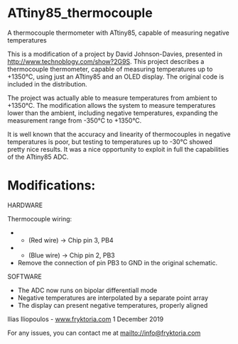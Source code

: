 # ATtiny85_thermocouple
A thermocouple thermometer with ATtiny85, capable of measuring negative temperatures

This is a modification of a project by  David Johnson-Davies, presented in http://www.technoblogy.com/show?2G9S. This project describes a thermocouple thermometer, capable of measuring temperatures up to +1350°C, using just an ATtiny85 and an OLED display. The original code is included in the distribution.
 
The project was actually able to measure temperatures from ambient to +1350°C. The modification allows the system to measure temperatures lower than the ambient, including negative temperatures, expanding the measurement range from -350°C to +1350°C.

It is well known that the accuracy and linearity of thermocouples in negative temperatures is poor, but testing to temperatures up to -30°C showed pretty nice results. It was a nice opportunity to exploit in full the capabilities of the ATtiny85 ADC. 

#  Modifications:

   HARDWARE

   Thermocouple wiring:

   -  + (Red wire)  -> Chip pin 3, PB4
   -  - (Blue wire) -> Chip pin 2, PB3
   - Remove the connection of pin PB3 to GND in the original schematic.   

   SOFTWARE

   - The ADC now runs on bipolar differentiall mode
   - Negative temperatures are interpolated by a separate point array
   - The display can present negative temperatures, properly aligned 


Ilias Iliopoulos - www.fryktoria.com 1 December 2019

For any issues, you can contact me at <mailto://info@fryktoria.com> 
